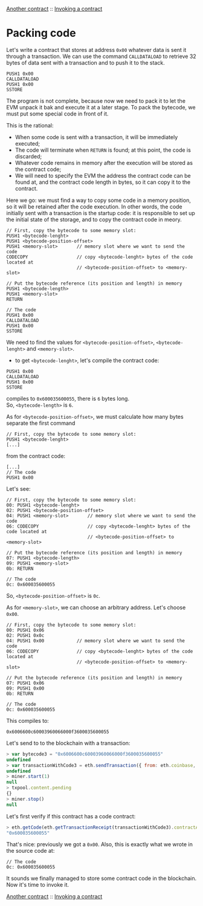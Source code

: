 [Another contract](contract-2.md) :: [Invoking a contract](invoking-a-contract.md)
# Packing code

Let's write a contract that stores at address `0x00` whatever data is sent it through a transaction. We can use the command `CALLDATALOAD` to retrieve 32 bytes of data sent with a transaction and to push it to the stack.

```assembly
PUSH1 0x00
CALLDATALOAD
PUSH1 0x00
SSTORE
```

The program is not complete, because now we need to pack it to let the EVM unpack it bak and execute it at a later stage. To pack the bytecode, we must put some special code in front of it.

This is the rational:

* When some code is sent with a transaction, it will be immediately executed; 
* The code will terminate when `RETURN` is found; at this point, the code is discarded;
* Whatever code remains in memory after the execution will be stored as the contract code;
* We will need to specify the EVM the address the contract code can be found at, and the contract code length in bytes, so it can copy it to the contract.

Here we go: we must find a way to copy some code in a memory position, so it will be retained after the code execution. In other words, the code initially sent with a transaction is the startup code: it is responsible to set up the initial state of the storage, and to copy the contract code in meory.

```assembly
// First, copy the bytecode to some memory slot:
PUSH1 <bytecode-lenght>
PUSH1 <bytecode-position-offset>
PUSH1 <memory-slot>       // memory slot where we want to send the code
CODECOPY                  // copy <bytecode-lenght> bytes of the code located at
                          // <bytecode-position-offset> to <memory-slot>

// Put the bytecode reference (its position and length) in memory
PUSH1 <bytecode-length>
PUSH1 <memory-slot>
RETURN

// The code
PUSH1 0x00
CALLDATALOAD
PUSH1 0x00
SSTORE
```

We need to find the values for `<bytecode-position-offset>`, `<bytecode-lenght>` and `<memory-slot>`.

* to get `<bytecode-lenght>`, let's compile the contract code:

```assembly
PUSH1 0x00
CALLDATALOAD
PUSH1 0x00
SSTORE
```
compiles to `0x600035600055`, there is `6` bytes long.<br/>
So, `<bytecode-length>` is `6`.

As for `<bytecode-position-offset>`, we must calculate how many bytes separate the first command

```assembly
// First, copy the bytecode to some memory slot:
PUSH1 <bytecode-lenght>
[...]
```

from the contract code:
```assembly
[...]
// The code
PUSH1 0x00
```

Let's see:

```assembly
// First, copy the bytecode to some memory slot:
00: PUSH1 <bytecode-lenght>
02: PUSH1 <bytecode-position-offset>
04: PUSH1 <memory-slot>       // memory slot where we want to send the code
06: CODECOPY                  // copy <bytecode-lenght> bytes of the code located at
                              // <bytecode-position-offset> to <memory-slot>

// Put the bytecode reference (its position and length) in memory
07: PUSH1 <bytecode-length>
09: PUSH1 <memory-slot>
0b: RETURN

// The code
0c: 0x600035600055
```

So, `<bytecode-position-offset>` is `0c`.

As for `<memory-slot>`, we can choose an arbitrary address. Let's choose `0x00`.

```assembly
// First, copy the bytecode to some memory slot:
00: PUSH1 0x06
02: PUSH1 0x0c
04: PUSH1 0x00            // memory slot where we want to send the code
06: CODECOPY              // copy <bytecode-lenght> bytes of the code located at
                          // <bytecode-position-offset> to <memory-slot>

// Put the bytecode reference (its position and length) in memory
07: PUSH1 0x06
09: PUSH1 0x00
0b: RETURN

// The code
0c: 0x600035600055
```

This compiles to:

```assembly
0x6006600c60003960066000f3600035600055
```

Let's send to to the blockchain with a transaction:


```javascript
> var bytecode3 = "0x6006600c60003960066000f3600035600055"
undefined
> var transactionWithCode3 = eth.sendTransaction({ from: eth.coinbase, data: bytecode3 })
undefined
> miner.start(1)
null
> txpool.content.pending
{}
> miner.stop()
null
```

Let's first verify if this contract has a code contract:

```javascript
> eth.getCode(eth.getTransactionReceipt(transactionWithCode3).contractAddress)
"0x600035600055"
```

That's nice: previously we got a `0x00`. Also, this is exactly what we wrote in the source code at:

```assembly
// The code
0c: 0x600035600055
```

It sounds we finally managed to store some contract code in the blockchain.<br/>
Now it's time to invoke it.

[Another contract](contract-2.md) :: [Invoking a contract](invoking-a-contract.md)
